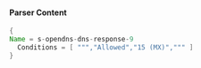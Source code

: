 #### Parser Content
```Java
{
Name = s-opendns-dns-response-9
  Conditions = [ ""","Allowed","15 (MX)",""" ]
}
```